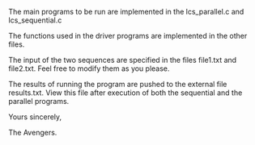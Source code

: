 The main programs to be run are implemented in the lcs_parallel.c and lcs_sequential.c 

The functions used in the driver programs are implemented in the other files.

The input of the two sequences are specified in the files file1.txt and file2.txt. Feel free to modify them as you please.

The results of running the program are pushed to the external file results.txt. View this file after execution of both the sequential and the parallel programs.



Yours sincerely,

The Avengers.



